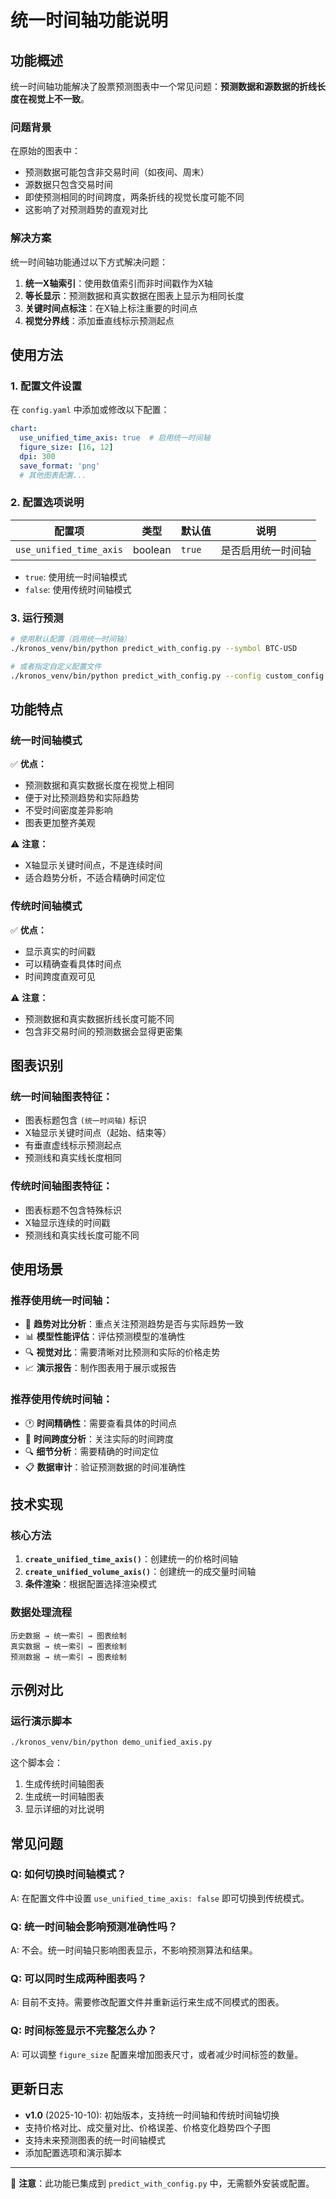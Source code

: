 # 统一时间轴功能说明

## 功能概述

统一时间轴功能解决了股票预测图表中一个常见问题：**预测数据和源数据的折线长度在视觉上不一致**。

### 问题背景

在原始的图表中：
- 预测数据可能包含非交易时间（如夜间、周末）
- 源数据只包含交易时间
- 即使预测相同的时间跨度，两条折线的视觉长度可能不同
- 这影响了对预测趋势的直观对比

### 解决方案

统一时间轴功能通过以下方式解决问题：
1. **统一X轴索引**：使用数值索引而非时间戳作为X轴
2. **等长显示**：预测数据和真实数据在图表上显示为相同长度
3. **关键时间点标注**：在X轴上标注重要的时间点
4. **视觉分界线**：添加垂直线标示预测起点

## 使用方法

### 1. 配置文件设置

在 `config.yaml` 中添加或修改以下配置：

```yaml
chart:
  use_unified_time_axis: true  # 启用统一时间轴
  figure_size: [16, 12]
  dpi: 300
  save_format: 'png'
  # 其他图表配置...
```

### 2. 配置选项说明

| 配置项 | 类型 | 默认值 | 说明 |
|--------|------|--------|------|
| `use_unified_time_axis` | boolean | `true` | 是否启用统一时间轴 |

- `true`: 使用统一时间轴模式
- `false`: 使用传统时间轴模式

### 3. 运行预测

```bash
# 使用默认配置（启用统一时间轴）
./kronos_venv/bin/python predict_with_config.py --symbol BTC-USD

# 或者指定自定义配置文件
./kronos_venv/bin/python predict_with_config.py --config custom_config.yaml --symbol BTC-USD
```

## 功能特点

### 统一时间轴模式

✅ **优点：**
- 预测数据和真实数据长度在视觉上相同
- 便于对比预测趋势和实际趋势
- 不受时间密度差异影响
- 图表更加整齐美观

⚠️ **注意：**
- X轴显示关键时间点，不是连续时间
- 适合趋势分析，不适合精确时间定位

### 传统时间轴模式

✅ **优点：**
- 显示真实的时间戳
- 可以精确查看具体时间点
- 时间跨度直观可见

⚠️ **注意：**
- 预测数据和真实数据折线长度可能不同
- 包含非交易时间的预测数据会显得更密集

## 图表识别

### 统一时间轴图表特征：
- 图表标题包含 `(统一时间轴)` 标识
- X轴显示关键时间点（起始、结束等）
- 有垂直虚线标示预测起点
- 预测线和真实线长度相同

### 传统时间轴图表特征：
- 图表标题不包含特殊标识
- X轴显示连续的时间戳
- 预测线和真实线长度可能不同

## 使用场景

### 推荐使用统一时间轴：
- 🎯 **趋势对比分析**：重点关注预测趋势是否与实际趋势一致
- 📊 **模型性能评估**：评估预测模型的准确性
- 🔍 **视觉对比**：需要清晰对比预测和实际的价格走势
- 📈 **演示报告**：制作图表用于展示或报告

### 推荐使用传统时间轴：
- 🕐 **时间精确性**：需要查看具体的时间点
- 📅 **时间跨度分析**：关注实际的时间跨度
- 🔍 **细节分析**：需要精确的时间定位
- 📋 **数据审计**：验证预测数据的时间准确性

## 技术实现

### 核心方法

1. **`create_unified_time_axis()`**：创建统一的价格时间轴
2. **`create_unified_volume_axis()`**：创建统一的成交量时间轴
3. **条件渲染**：根据配置选择渲染模式

### 数据处理流程

```
历史数据 → 统一索引 → 图表绘制
真实数据 → 统一索引 → 图表绘制  
预测数据 → 统一索引 → 图表绘制
```

## 示例对比

### 运行演示脚本

```bash
./kronos_venv/bin/python demo_unified_axis.py
```

这个脚本会：
1. 生成传统时间轴图表
2. 生成统一时间轴图表
3. 显示详细的对比说明

## 常见问题

### Q: 如何切换时间轴模式？
A: 在配置文件中设置 `use_unified_time_axis: false` 即可切换到传统模式。

### Q: 统一时间轴会影响预测准确性吗？
A: 不会。统一时间轴只影响图表显示，不影响预测算法和结果。

### Q: 可以同时生成两种图表吗？
A: 目前不支持。需要修改配置文件并重新运行来生成不同模式的图表。

### Q: 时间标签显示不完整怎么办？
A: 可以调整 `figure_size` 配置来增加图表尺寸，或者减少时间标签的数量。

## 更新日志

- **v1.0** (2025-10-10): 初始版本，支持统一时间轴和传统时间轴切换
- 支持价格对比、成交量对比、价格误差、价格变化趋势四个子图
- 支持未来预测图表的统一时间轴模式
- 添加配置选项和演示脚本

---

📝 **注意**：此功能已集成到 `predict_with_config.py` 中，无需额外安装或配置。

